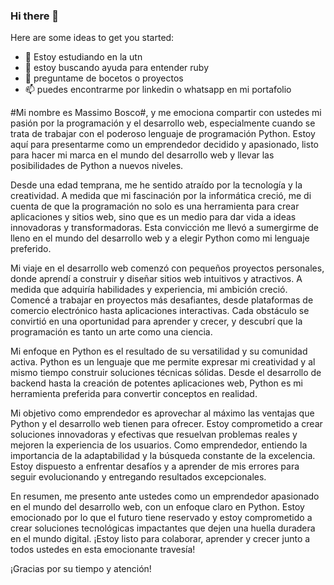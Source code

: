 ### Hi there 👋
Here are some ideas to get you started:

- 🌱 Estoy estudiando en la utn
- 🤔 estoy buscando ayuda para entender ruby
- 💬 preguntame de bocetos o proyectos
- 📫 puedes encontrarme por linkedin o whatsapp en mi portafolio

#Mi nombre es Massimo Bosco#, y me emociona compartir con ustedes mi pasión por la programación y el desarrollo web, especialmente cuando se trata de trabajar con el poderoso lenguaje de programación Python. Estoy aquí para presentarme como un emprendedor decidido y apasionado, listo para hacer mi marca en el mundo del desarrollo web y llevar las posibilidades de Python a nuevos niveles.

Desde una edad temprana, me he sentido atraído por la tecnología y la creatividad. A medida que mi fascinación por la informática creció, me di cuenta de que la programación no solo es una herramienta para crear aplicaciones y sitios web, sino que es un medio para dar vida a ideas innovadoras y transformadoras. Esta convicción me llevó a sumergirme de lleno en el mundo del desarrollo web y a elegir Python como mi lenguaje preferido.

Mi viaje en el desarrollo web comenzó con pequeños proyectos personales, donde aprendí a construir y diseñar sitios web intuitivos y atractivos. A medida que adquiría habilidades y experiencia, mi ambición creció. Comencé a trabajar en proyectos más desafiantes, desde plataformas de comercio electrónico hasta aplicaciones interactivas. Cada obstáculo se convirtió en una oportunidad para aprender y crecer, y descubrí que la programación es tanto un arte como una ciencia.

Mi enfoque en Python es el resultado de su versatilidad y su comunidad activa. Python es un lenguaje que me permite expresar mi creatividad y al mismo tiempo construir soluciones técnicas sólidas. Desde el desarrollo de backend hasta la creación de potentes aplicaciones web, Python es mi herramienta preferida para convertir conceptos en realidad.

Mi objetivo como emprendedor es aprovechar al máximo las ventajas que Python y el desarrollo web tienen para ofrecer. Estoy comprometido a crear soluciones innovadoras y efectivas que resuelvan problemas reales y mejoren la experiencia de los usuarios. Como emprendedor, entiendo la importancia de la adaptabilidad y la búsqueda constante de la excelencia. Estoy dispuesto a enfrentar desafíos y a aprender de mis errores para seguir evolucionando y entregando resultados excepcionales.

En resumen, me presento ante ustedes como un emprendedor apasionado en el mundo del desarrollo web, con un enfoque claro en Python. Estoy emocionado por lo que el futuro tiene reservado y estoy comprometido a crear soluciones tecnológicas impactantes que dejen una huella duradera en el mundo digital. ¡Estoy listo para colaborar, aprender y crecer junto a todos ustedes en esta emocionante travesía!

¡Gracias por su tiempo y atención!
